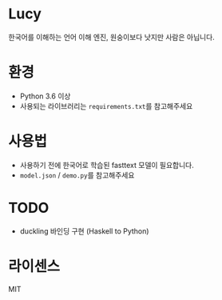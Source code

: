 # Lucy
한국어를 이해하는 언어 이해 엔진, 원숭이보다 낫지만 사람은 아닙니다.

# 환경

- Python 3.6 이상
- 사용되는 라이브러리는 `requirements.txt`를 참고해주세요

# 사용법

- 사용하기 전에 한국어로 학습된 fasttext 모델이 필요합니다.
- `model.json` / `demo.py`를 참고해주세요

# TODO
- duckling 바인딩 구현 (Haskell to Python)

# 라이센스

MIT

